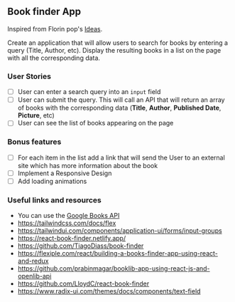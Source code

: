 ## Book finder App

Inspired from Florin pop's [Ideas](https://github.com/florinpop17/app-ideas/blob/master/Projects/2-Intermediate/Book-Finder-App.md).

Create an application that will allow users to search for books by entering a query (Title, Author, etc). Display the resulting books in a list on the page with all the corresponding data.

### User Stories

- [ ] User can enter a search query into an `input` field
- [ ] User can submit the query. This will call an API that will return an array of books with the corresponding data (**Title**, **Author**, **Published Date**, **Picture**, etc)
- [ ] User can see the list of books appearing on the page

### Bonus features

- [ ] For each item in the list add a link that will send the User to an external site which has more information about the book
- [ ] Implement a Responsive Design
- [ ] Add loading animations

### Useful links and resources

- You can use the [Google Books API](https://developers.google.com/books/docs/overview)
- https://tailwindcss.com/docs/flex
- https://tailwindui.com/components/application-ui/forms/input-groups
- https://react-book-finder.netlify.app/
- https://github.com/TiagoDiass/book-finder
- https://flexiple.com/react/building-a-books-finder-app-using-react-and-redux
- https://github.com/prabinmagar/booklib-app-using-react-js-and-openlib-api
- https://github.com/LloydC/react-book-finder
- https://www.radix-ui.com/themes/docs/components/text-field
